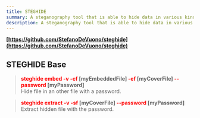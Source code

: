 ```yaml
---
title: STEGHIDE
summary: A steganography tool that is able to hide data in various kinds of files.
description: A steganography tool that is able to hide data in various kinds of files.
---
```


**[https://github.com/StefanoDeVuono/steghide](https://github.com/StefanoDeVuono/steghide)**

## STEGHIDE Base


 > 
 > **<font color=red>steghide embed -v -cf</font> \[myEmbeddedFile\] <font color=red>-ef</font> \[myCoverFile\] <font color=red>--password</font> \[myPassword\]**</br>
 > Hide file in an other file with a password.

 > 
 > **<font color=red>steghide extract -v -sf</font> \[myCoverFile\] <font color=red>--password </font>\[myPassword\]**</br>
 > Extract hidden file with the password.
